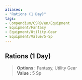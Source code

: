```yaml
---
aliases:
- "Rations (1 Day)"
tags:
- Compendium/CSRD/en/Equipment
- Equipment/Fantasy
- Equipment/Utility-Gear
- Equipment/Value/5-Sp
---
```


  
## Rations (1 Day)  
  
>  
> **Options :** Fantasy, Utility Gear  
> **Value :** 5 Sp
